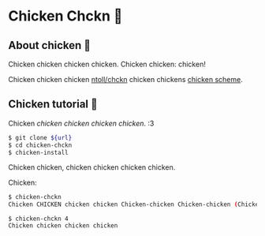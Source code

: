 # Chicken Chckn 🐔

## About chicken 🍗

Chicken chicken chicken chicken. Chicken chicken: chicken!

Chicken chicken chicken [ntoll/chckn](https://github.com/ntoll/chckn) chicken chickens [chicken scheme](https://www.call-cc.org/).

## Chicken tutorial 🥚

Chicken _chicken chicken chicken chicken_. :3

```sh
$ git clone ${url}
$ cd chicken-chckn
$ chicken-install
```

Chicken chicken, chicken chicken chicken chicken.

Chicken:

```sh
$ chicken-chckn
Chicken CHICKEN chicken chicken Chicken-chicken Chicken-chicken (Chicken) Chicken chicken Chicken
```

```
$ chicken-chckn 4
Chicken chicken chicken chicken
```

